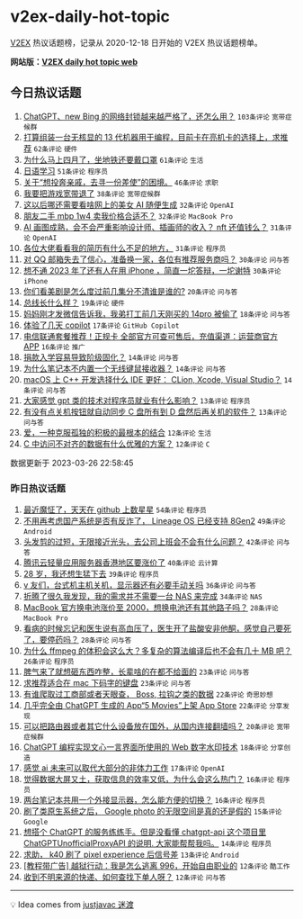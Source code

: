 # v2ex-daily-hot-topic

[V2EX](https://www.v2ex.com/) 热议话题榜，记录从 2020-12-18 日开始的 V2EX 热议话题榜单。

**网站版：[V2EX daily hot topic web](https://boojack.github.io/v2ex-daily-hot-topic-web/)**

## 今日热议话题

<!-- TODAY BEGIN -->

1. [ChatGPT、new Bing 的网络封锁越来越严格了，还怎么用？](https://www.v2ex.com/t/927207) `103条评论` `宽带症候群`
1. [打算组装一台无核显的 13 代机器用于编程，目前卡在亮机卡的选择上，求推荐](https://www.v2ex.com/t/927251) `62条评论` `硬件`
1. [为什么马上四月了，坐地铁还要戴口罩](https://www.v2ex.com/t/927226) `61条评论` `生活`
1. [日语学习](https://www.v2ex.com/t/927221) `51条评论` `程序员`
1. [关于“想投奔亲戚，去寻一份差使”的困境。](https://www.v2ex.com/t/927252) `46条评论` `求职`
1. [我要把游戏宽带退了](https://www.v2ex.com/t/927210) `38条评论` `宽带症候群`
1. [这以后哪还需要看啥网上的美女 AI 随便生成](https://www.v2ex.com/t/927232) `32条评论` `OpenAI`
1. [朋友二手 mbp 1w4 卖我价格合适不？](https://www.v2ex.com/t/927233) `32条评论` `MacBook Pro`
1. [AI 画图成熟，会不会严重影响设计师、插画师的收入？ nft 还值钱么？](https://www.v2ex.com/t/927269) `31条评论` `OpenAI`
1. [各位大佬看看我的简历有什么不足的地方，](https://www.v2ex.com/t/927280) `31条评论` `程序员`
1. [对 QQ 邮箱失去了信心，准备换一家，各位有推荐服务商吗？](https://www.v2ex.com/t/927213) `30条评论` `问与答`
1. [想不通 2023 年了还有人在用 iPhone ，简直一坨答辩，一坨谢特](https://www.v2ex.com/t/927240) `30条评论` `iPhone`
1. [你们看美剧是怎么度过前几集分不清谁是谁的?](https://www.v2ex.com/t/927321) `20条评论` `问与答`
1. [总线长什么样？](https://www.v2ex.com/t/927253) `19条评论` `硬件`
1. [妈妈刚才发微信告诉我，我弟打工前几天刚买的 14pro 被偷了](https://www.v2ex.com/t/927372) `18条评论` `问与答`
1. [体验了几天 copilot](https://www.v2ex.com/t/927313) `17条评论` `GitHub Copilot`
1. [电信联通套餐推荐！正规卡 全部官方可查可售后，充值渠道：运营商官方 APP](https://www.v2ex.com/t/927290) `16条评论` `推广`
1. [捐款入学容易导致阶级固化？](https://www.v2ex.com/t/927367) `14条评论` `问与答`
1. [为什么笔记本不内置一个无线键鼠接收器？](https://www.v2ex.com/t/927262) `14条评论` `问与答`
1. [macOS 上 C++ 开发选择什么 IDE 更好： CLion, Xcode, Visual Studio？](https://www.v2ex.com/t/927241) `14条评论` `问与答`
1. [大家感觉 gpt 类的技术对程序员就业有什么影响？](https://www.v2ex.com/t/927350) `13条评论` `程序员`
1. [有没有点关机按钮就自动同步 C 盘所有到 D 盘然后再关机的软件？](https://www.v2ex.com/t/927212) `13条评论` `问与答`
1. [爱，一种克服孤独的积极的最根本的结合](https://www.v2ex.com/t/927357) `12条评论` `生活`
1. [C 中访问不对齐的数据有什么优雅的方案？](https://www.v2ex.com/t/927247) `12条评论` `C`

数据更新于 2023-03-26 22:58:45

<!-- TODAY END -->

### 昨日热议话题

<!-- YESTERDAY BEGIN -->

1. [最近魔怔了，天天在 github 上数星星](https://www.v2ex.com/t/927016) `54条评论` `程序员`
1. [不用再考虑国产系统是否有反诈了， Lineage OS 已经支持 8Gen2](https://www.v2ex.com/t/927087) `49条评论` `Android`
1. [头发剪的过短，无限接近光头，去公司上班会不会有什么问题？](https://www.v2ex.com/t/927075) `42条评论` `问与答`
1. [腾讯云轻量应用服务器香港地区要涨价了](https://www.v2ex.com/t/927116) `40条评论` `云计算`
1. [28 岁，我还想生猛下去](https://www.v2ex.com/t/927096) `39条评论` `程序员`
1. [v 友们，台式机主机关机，显示器还有必要手动关吗](https://www.v2ex.com/t/927059) `36条评论` `问与答`
1. [折腾了很久我发现，我的需求并不需要一台 NAS 来完成](https://www.v2ex.com/t/927088) `34条评论` `NAS`
1. [MacBook 官方换电池涨价至 2000，想换电池还有其他路子吗？](https://www.v2ex.com/t/927055) `28条评论` `MacBook Pro`
1. [看病的时候忘记和医生说有高血压了，医生开了盐酸安非他酮，感觉自己要死了，要停药吗？](https://www.v2ex.com/t/927130) `28条评论` `问与答`
1. [为什么 ffmpeg 的体积会这么大？多复杂的算法编译后也不会有几十 MB 吧？](https://www.v2ex.com/t/927148) `26条评论` `程序员`
1. [脾气来了就想砸东西咋整，长辈啥的在都不给面的](https://www.v2ex.com/t/927190) `23条评论` `问与答`
1. [求推荐适合在 mac 下码字的键盘](https://www.v2ex.com/t/927076) `23条评论` `问与答`
1. [有谁爬取过工商部或者天眼查， Boss, 拉钩之类的数据](https://www.v2ex.com/t/927163) `22条评论` `奇思妙想`
1. [几乎完全由 ChatGPT 生成的 App“5 Movies”上架 App Store](https://www.v2ex.com/t/927018) `22条评论` `分享发现`
1. [可以把路由器或者其它什么设备放在国外，从国内连接翻墙吗？](https://www.v2ex.com/t/927183) `20条评论` `宽带症候群`
1. [ChatGPT 编程实现文心一言界面所使用的 Web 数字水印技术](https://www.v2ex.com/t/927165) `18条评论` `分享创造`
1. [感觉 ai 未来可以取代大部分的非体力工作](https://www.v2ex.com/t/927129) `17条评论` `OpenAI`
1. [觉得数据大屏又土，获取信息的效率又低，为什么会这么热门？](https://www.v2ex.com/t/927179) `16条评论` `程序员`
1. [两台笔记本共用一个外接显示器，怎么能方便的切换？](https://www.v2ex.com/t/927091) `16条评论` `程序员`
1. [刷了类原生系统之后， Google photo 的无限空间是真的还是假的](https://www.v2ex.com/t/927154) `15条评论` `Google`
1. [想搭个 ChatGPT 的服务练练手。但是没看懂 chatgpt-api 这个项目里 ChatGPTUnofficialProxyAPI 的说明. 大家能帮帮我吗。](https://www.v2ex.com/t/927108) `14条评论` `程序员`
1. [求助， k40 刷了 pixel experience 后信号差](https://www.v2ex.com/t/927028) `13条评论` `Android`
1. [[教程带广告] 越狱行动：我是怎么逃离 996，开始自由职业的](https://www.v2ex.com/t/927067) `12条评论` `酷工作`
1. [收到不明来源的快递、如何查找下单人呀？](https://www.v2ex.com/t/927014) `12条评论` `问与答`

<!-- YESTERDAY END -->

---

💡 Idea comes from [justjavac 迷渡](https://github.com/justjavac/)
